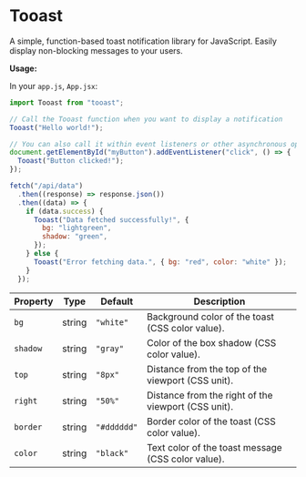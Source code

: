 # Tooast

A simple, function-based toast notification library for JavaScript. Easily display non-blocking messages to your users.

**Usage:**

In your `app.js`, `App.jsx`:

```javascript
import Tooast from "tooast";

// Call the Tooast function when you want to display a notification
Tooast("Hello world!");

// You can also call it within event listeners or other asynchronous operations:
document.getElementById("myButton").addEventListener("click", () => {
  Tooast("Button clicked!");
});

fetch("/api/data")
  .then((response) => response.json())
  .then((data) => {
    if (data.success) {
      Tooast("Data fetched successfully!", {
        bg: "lightgreen",
        shadow: "green",
      });
    } else {
      Tooast("Error fetching data.", { bg: "red", color: "white" });
    }
  });
```

| Property | Type   | Default     | Description                                         |
| -------- | ------ | ----------- | --------------------------------------------------- |
| `bg`     | string | `"white"`   | Background color of the toast (CSS color value).    |
| `shadow` | string | `"gray"`    | Color of the box shadow (CSS color value).          |
| `top`    | string | `"8px"`     | Distance from the top of the viewport (CSS unit).   |
| `right`  | string | `"50%"`     | Distance from the right of the viewport (CSS unit). |
| `border` | string | `"#dddddd"` | Border color of the toast (CSS color value).        |
| `color`  | string | `"black"`   | Text color of the toast message (CSS color value).  |
